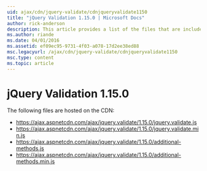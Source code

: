 ```yaml
---
uid: ajax/cdn/jquery-validate/cdnjqueryvalidate1150
title: "jQuery Validation 1.15.0 | Microsoft Docs"
author: rick-anderson
description: This article provides a list of the files that are included in the jQuery Validation 1.15.0 hosted on the CDN.
ms.author: riande
ms.date: 04/01/2016
ms.assetid: ef09ec95-9731-4f03-a078-17d2ee38ed88
msc.legacyurl: /ajax/cdn/jquery-validate/cdnjqueryvalidate1150
msc.type: content
ms.topic: article
---
```

# jQuery Validation 1.15.0

The following files are hosted on the CDN:

- https://ajax.aspnetcdn.com/ajax/jquery.validate/1.15.0/jquery.validate.js
- https://ajax.aspnetcdn.com/ajax/jquery.validate/1.15.0/jquery.validate.min.js
- https://ajax.aspnetcdn.com/ajax/jquery.validate/1.15.0/additional-methods.js
- https://ajax.aspnetcdn.com/ajax/jquery.validate/1.15.0/additional-methods.min.js
